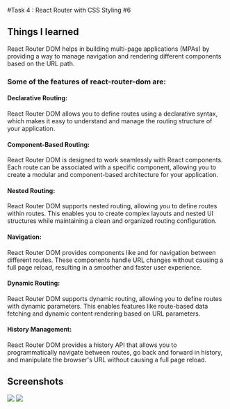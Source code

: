 #Task 4 : React Router with CSS Styling #6

## Things I learned
React Router DOM helps in building multi-page applications (MPAs) by providing a way to manage navigation and rendering different components based on the URL path.

### Some of the features of react-router-dom are:

#### Declarative Routing:
 React Router DOM allows you to define routes using a declarative syntax, which makes it easy to understand and manage the routing structure of your application.
#### Component-Based Routing: 
React Router DOM is designed to work seamlessly with React components. Each route can be associated with a specific component, allowing you to create a modular and component-based architecture for your application.
#### Nested Routing: 
React Router DOM supports nested routing, allowing you to define routes within routes. This enables you to create complex layouts and nested UI structures while maintaining a clean and organized routing configuration.
#### Navigation: 
React Router DOM provides components like <Link> and <NavLink> for navigation between different routes. These components handle URL changes without causing a full page reload, resulting in a smoother and faster user experience.
#### Dynamic Routing: 
React Router DOM supports dynamic routing, allowing you to define routes with dynamic parameters. This enables features like route-based data fetching and dynamic content rendering based on URL parameters.

#### History Management: 
React Router DOM provides a history API that allows you to programmatically navigate between routes, go back and forward in history, and manipulate the browser's URL without causing a full page reload.

## Screenshots

<img src="./src/assets/Screenshot 2024-03-03 at 11.09.16 AM.png">
<img src="./src/assets/Screenshot 2024-03-03 at 11.09.22 AM.png">